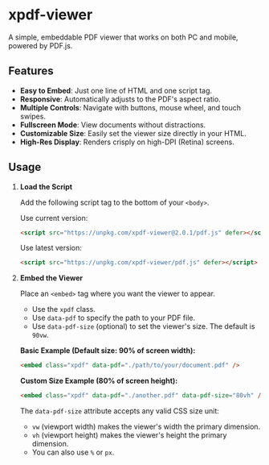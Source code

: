 # xpdf-viewer

A simple, embeddable PDF viewer that works on both PC and mobile, powered by PDF.js.

## Features

-   **Easy to Embed**: Just one line of HTML and one script tag.
-   **Responsive**: Automatically adjusts to the PDF's aspect ratio.
-   **Multiple Controls**: Navigate with buttons, mouse wheel, and touch swipes.
-   **Fullscreen Mode**: View documents without distractions.
-   **Customizable Size**: Easily set the viewer size directly in your HTML.
-   **High-Res Display**: Renders crisply on high-DPI (Retina) screens.

## Usage

1.  **Load the Script**

    Add the following script tag to the bottom of your `<body>`.

    Use current version:

    ```html
    <script src="https://unpkg.com/xpdf-viewer@2.0.1/pdf.js" defer></script>
    ```

    Use latest version:

    ```html
    <script src="https://unpkg.com/xpdf-viewer/pdf.js" defer></script>
    ```

2.  **Embed the Viewer**

    Place an `<embed>` tag where you want the viewer to appear.

    -   Use the `xpdf` class.
    -   Use `data-pdf` to specify the path to your PDF file.
    -   Use `data-pdf-size` (optional) to set the viewer's size. The default is `90vw`.

    **Basic Example (Default size: 90% of screen width):**

    ```html
    <embed class="xpdf" data-pdf="./path/to/your/document.pdf" />
    ```

    **Custom Size Example (80% of screen height):**

    ```html
    <embed class="xpdf" data-pdf="./another.pdf" data-pdf-size="80vh" />
    ```

    The `data-pdf-size` attribute accepts any valid CSS size unit:
    -   `vw` (viewport width) makes the viewer's width the primary dimension.
    -   `vh` (viewport height) makes the viewer's height the primary dimension.
    -   You can also use `%` or `px`.
